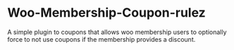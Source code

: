 # Woo-Membership-Coupon-rulez
A simple plugin to coupons that allows woo membership users to optionally force to not use coupons if the membership provides a discount.
